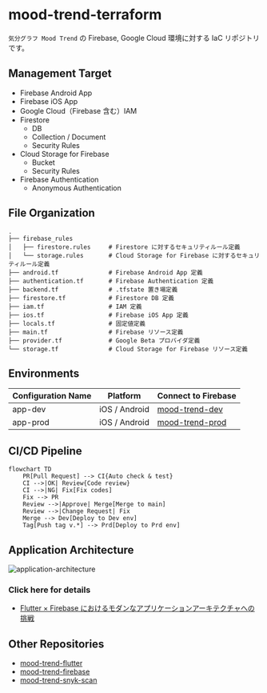# mood-trend-terraform

`気分グラフ Mood Trend` の Firebase, Google Cloud 環境に対する IaC リポジトリです。

## Management Target

- Firebase Android App
- Firebase iOS App
- Google Cloud（Firebase 含む）IAM
- Firestore
  - DB
  - Collection / Document
  - Security Rules
- Cloud Storage for Firebase
  - Bucket
  - Security Rules
- Firebase Authentication
  - Anonymous Authentication

## File Organization

```plain
.
├── firebase_rules          
│   ├── firestore.rules     # Firestore に対するセキュリティルール定義
│   └── storage.rules       # Cloud Storage for Firebase に対するセキュリティルール定義
├── android.tf              # Firebase Android App 定義
├── authentication.tf       # Firebase Authentication 定義
├── backend.tf              # .tfstate 置き場定義
├── firestore.tf            # Firestore DB 定義
├── iam.tf                  # IAM 定義
├── ios.tf                  # Firebase iOS App 定義
├── locals.tf               # 固定値定義
├── main.tf                 # Firebase リソース定義
├── provider.tf             # Google Beta プロバイダ定義
└── storage.tf              # Cloud Storage for Firebase リソース定義
```

## Environments

Configuration Name|Platform|Connect to Firebase
--|--|--
app-dev|iOS / Android|[mood-trend-dev](https://console.firebase.google.com/u/0/project/mood-trend-dev/overview)
app-prod|iOS / Android|[mood-trend-prod](https://console.firebase.google.com/u/0/project/mood-trend-prod/overview)

## CI/CD Pipeline

```mermaid
flowchart TD
    PR[Pull Request] --> CI{Auto check & test}
    CI -->|OK| Review{Code review}
    CI -->|NG| Fix[Fix codes]
    Fix --> PR
    Review -->|Approve| Merge[Merge to main]
    Review -->|Change Request| Fix
    Merge --> Dev[Deploy to Dev env]
    Tag[Push tag v.*] --> Prd[Deploy to Prd env]
```

## Application Architecture

![application-architecture](/images/aplication_architecture.png)

### Click here for details

- [Flutter × Firebase におけるモダンなアプリケーションアーキテクチャへの挑戦](https://zenn.dev/nozomi_cobo/articles/flutter-firebase-modern-architecture)

## Other Repositories

- [mood-trend-flutter](https://github.com/Mood-Trend/mood-trend-flutter)
- [mood-trend-firebase](https://github.com/Mood-Trend/mood-trend-firebase)
- [mood-trend-snyk-scan](https://github.com/Mood-Trend/mood-trend-snyk-scan)

